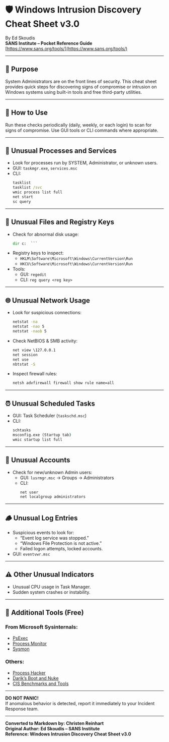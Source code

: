 # 🛡️ Windows Intrusion Discovery Cheat Sheet v3.0

By Ed Skoudis  
**SANS Institute – Pocket Reference Guide**  
[https://www.sans.org/tools/](https://www.sans.org/tools/)

---

## 🎯 Purpose

System Administrators are on the front lines of security. This cheat sheet provides quick steps for discovering signs of compromise or intrusion on Windows systems using built-in tools and free third-party utilities.

---

## 🧭 How to Use

Run these checks periodically (daily, weekly, or each login) to scan for signs of compromise. Use GUI tools or CLI commands where appropriate.

---

## 🔧 Unusual Processes and Services

- Look for processes run by SYSTEM, Administrator, or unknown users.
- GUI: `taskmgr.exe`, `services.msc`
- CLI:
  ```cmd
  tasklist
  tasklist /svc
  wmic process list full
  net start
  sc query
  ```

---

## 📁 Unusual Files and Registry Keys

- Check for abnormal disk usage:
  ```cmd
  dir c:  ```
- Registry keys to inspect:
  - `HKLM\Software\Microsoft\Windows\CurrentVersion\Run`
  - `HKCU\Software\Microsoft\Windows\CurrentVersion\Run`
- Tools:
  - GUI: `regedit`
  - CLI: `reg query <reg key>`

---

## 🌐 Unusual Network Usage

- Look for suspicious connections:
  ```cmd
  netstat -na
  netstat -nao 5
  netstat -naob 5
  ```
- Check NetBIOS & SMB activity:
  ```cmd
  net view \127.0.0.1
  net session
  net use
  nbtstat -S
  ```
- Inspect firewall rules:
  ```cmd
  netsh advfirewall firewall show rule name=all
  ```

---

## ⏰ Unusual Scheduled Tasks

- GUI: Task Scheduler (`taskschd.msc`)
- CLI:
  ```cmd
  schtasks
  msconfig.exe (Startup tab)
  wmic startup list full
  ```

---

## 👤 Unusual Accounts

- Check for new/unknown Admin users:
  - GUI: `lusrmgr.msc` → Groups → Administrators
  - CLI:
    ```cmd
    net user
    net localgroup administrators
    ```

---

## 🪵 Unusual Log Entries

- Suspicious events to look for:
  - “Event log service was stopped.”
  - “Windows File Protection is not active.”
  - Failed logon attempts, locked accounts.
- GUI: `eventvwr.msc`

---

## ⚠️ Other Unusual Indicators

- Unusual CPU usage in Task Manager.
- Sudden system crashes or instability.

---

## 🔗 Additional Tools (Free)

### From Microsoft Sysinternals:
- [PsExec](https://docs.microsoft.com/en-us/sysinternals/downloads/psexec)
- [Process Monitor](https://docs.microsoft.com/en-us/sysinternals/downloads/procmon)
- [Sysmon](https://docs.microsoft.com/en-us/sysinternals/downloads/sysmon)

### Others:
- [Process Hacker](https://processhacker.sourceforge.net/)
- [Darik’s Boot and Nuke](https://dban.org/)
- [CIS Benchmarks and Tools](https://www.cisecurity.org/)

---

**DO NOT PANIC!**  
If anomalous behavior is detected, report it immediately to your Incident Response team.

---

**Converted to Markdown by: Christen Reinhart**  
**Original Author: Ed Skoudis – SANS Institute**  
**Reference: Windows Intrusion Discovery Cheat Sheet v3.0**
